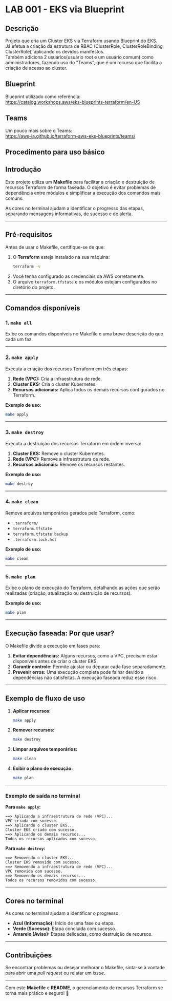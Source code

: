 

# LAB 001 - EKS via Blueprint

## Descrição
Projeto que cria um Cluster EKS via Terraform usando Blueprint do EKS.<br/>
Já efetua a criação da estrutura de RBAC (ClusterRole, ClusterRoleBinding, ClusterRole), aplicando os devidos manifestos.<br/>
Também adiciona 2 usuários(usuário root e um usuário comum) como administradores, fazendo uso do "Teams", que é um recurso que facilita a criação de acesso ao cluster.<br/>

## Blueprint
Blueprint utilizado como referência:<br/>
<https://catalog.workshops.aws/eks-blueprints-terraform/en-US><br/>

## Teams
Um pouco mais sobre o Teams:<br/>
<https://aws-ia.github.io/terraform-aws-eks-blueprints/teams/><br/>



## Procedimento para uso básico

## **Introdução**

Este projeto utiliza um **Makefile** para facilitar a criação e destruição de recursos Terraform de forma faseada. O objetivo é evitar problemas de dependência entre módulos e simplificar a execução dos comandos mais comuns.

As cores no terminal ajudam a identificar o progresso das etapas, separando mensagens informativas, de sucesso e de alerta.

---

## **Pré-requisitos**

Antes de usar o Makefile, certifique-se de que:
1. O **Terraform** esteja instalado na sua máquina:
   ```bash
   terraform -v
   ```
2. Você tenha configurado as credenciais da AWS corretamente.
3. O arquivo `terraform.tfstate` e os módulos estejam configurados no diretório do projeto.

---

## **Comandos disponíveis**

### **1. `make all`**
Exibe os comandos disponíveis no Makefile e uma breve descrição do que cada um faz.

---

### **2. `make apply`**
Executa a criação dos recursos Terraform em três etapas:
1. **Rede (VPC):** Cria a infraestrutura de rede.
2. **Cluster EKS:** Cria o cluster Kubernetes.
3. **Recursos adicionais:** Aplica todos os demais recursos configurados no Terraform.

**Exemplo de uso:**
```bash
make apply
```

---

### **3. `make destroy`**
Executa a destruição dos recursos Terraform em ordem inversa:
1. **Cluster EKS:** Remove o cluster Kubernetes.
2. **Rede (VPC):** Remove a infraestrutura de rede.
3. **Recursos adicionais:** Remove os recursos restantes.

**Exemplo de uso:**
```bash
make destroy
```

---

### **4. `make clean`**
Remove arquivos temporários gerados pelo Terraform, como:
- `.terraform/`
- `terraform.tfstate`
- `terraform.tfstate.backup`
- `.terraform.lock.hcl`

**Exemplo de uso:**
```bash
make clean
```

---

### **5. `make plan`**
Exibe o plano de execução do Terraform, detalhando as ações que serão realizadas (criação, atualização ou destruição de recursos).

**Exemplo de uso:**
```bash
make plan
```


---

## **Execução faseada: Por que usar?**

O Makefile divide a execução em fases para:
1. **Evitar dependências:** Alguns recursos, como a VPC, precisam estar disponíveis antes de criar o cluster EKS.
2. **Garantir controle:** Permite ajustar ou depurar cada fase separadamente.
3. **Prevenir erros:** Uma execução completa pode falhar devido a dependências não satisfeitas. A execução faseada reduz esse risco.

---

## **Exemplo de fluxo de uso**

1. **Aplicar recursos:**
   ```bash
   make apply
   ```

2. **Remover recursos:**
   ```bash
   make destroy
   ```

3. **Limpar arquivos temporários:**
   ```bash
   make clean
   ```

4. **Exibir o plano de execução:**
   ```bash
   make plan
   ```

---

### **Exemplo de saída no terminal**

**Para `make apply`:**
```plaintext
==> Aplicando a infraestrutura de rede (VPC)...
VPC criada com sucesso.
==> Aplicando o cluster EKS...
Cluster EKS criado com sucesso.
==> Aplicando os demais recursos...
Todos os recursos aplicados com sucesso.
```

**Para `make destroy`:**
```plaintext
==> Removendo o cluster EKS...
Cluster EKS removido com sucesso.
==> Removendo a infraestrutura de rede (VPC)...
VPC removida com sucesso.
==> Removendo os demais recursos...
Todos os recursos removidos com sucesso.
```

---

## **Cores no terminal**

As cores no terminal ajudam a identificar o progresso:
- **Azul (Informação):** Início de uma fase ou etapa.
- **Verde (Sucesso):** Etapa concluída com sucesso.
- **Amarelo (Aviso):** Etapas delicadas, como destruição de recursos.

---

## **Contribuições**

Se encontrar problemas ou desejar melhorar o Makefile, sinta-se à vontade para abrir uma *pull request* ou relatar um *issue*.

---

Com este **Makefile** e **README**, o gerenciamento de recursos Terraform se torna mais prático e seguro! 🎯